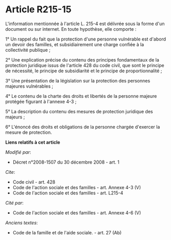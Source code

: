 # Article R215-15

L'information mentionnée à l'article L. 215-4 est délivrée sous la forme d'un document ou sur internet. En toute hypothèse,
elle comporte : 

1° Un rappel du fait que la protection d'une personne vulnérable est d'abord un devoir des familles, et subsidiairement une
charge confiée à la collectivité publique ; 

2° Une explication précise du contenu des principes fondamentaux de la protection juridique issus de l'article 428 du code
civil, que sont le principe de nécessité, le principe de subsidiarité et le principe de proportionnalité ; 

3° Une présentation de la législation sur la protection des personnes majeures vulnérables ; 

4° Le contenu de la charte des droits et libertés de la personne majeure protégée figurant à l'annexe 4-3 ; 

5° La description du contenu des mesures de protection juridique des majeurs ; 

6° L'énoncé des droits et obligations de la personne chargée d'exercer la mesure de protection.

**Liens relatifs à cet article**

_Modifié par_:

  - Décret n°2008-1507 du 30 décembre 2008 - art. 1

_Cite_:

  - Code civil - art. 428
  - Code de l'action sociale et des familles - art. Annexe 4-3 (V)
  - Code de l'action sociale et des familles - art. L215-4

_Cité par_:

  - Code de l'action sociale et des familles - art. Annexe 4-6 (V)

_Anciens textes_:

  - Code de la famille et de l'aide sociale. - art. 27 (Ab)
